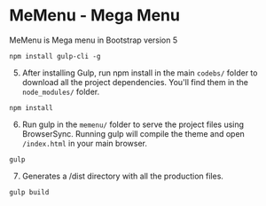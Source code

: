 # MeMenu - Mega Menu 

MeMenu is Mega menu in Bootstrap version 5

```
npm install gulp-cli -g
```
5. After installing Gulp, run npm install in the main `codebs/` folder to download all the project dependencies. You'll find them in the `node_modules/` folder.

```
npm install
```
6. Run gulp in the `memenu/` folder to serve the project files using BrowserSync. Running gulp will compile the theme and open `/index.html` in your main browser.

```
gulp
```
7. Generates a /dist directory with all the production files.

```
gulp build
```
